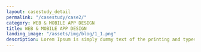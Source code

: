 ```yaml
---
layout: casestudy_detail
permalink: "/casestudy/case2/"
category: WEB & MOBILE APP DESIGN
title: WEB & MOBILE APP DESIGN
landing_image: "/assets/img/blog/1_1.png"
description: Lorem Ipsum is simply dummy text of the printing and typesetting industry. Lorem Ipsum is simply dummy text of the...
---
```

